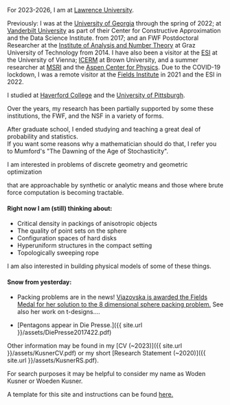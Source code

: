 For 2023-2026, I am at [Lawrence University][Lawrence]. 

Previously: I was at the [University of Georgia][UGA] through the spring of 2022; at [Vanderbilt University][VANDERBILT] as part of their Center for Constructive Approximation and the Data Science Institute.
from 2017; and an FWF Postdoctoral Researcher at the [Institute of Analysis and Number Theory][ANT] at Graz University of Technology from 2014. 
I have also been a visitor at the [ESI][ESI] at the University of Vienna;  [ICERM][ICERM] at Brown University, and a summer researcher at [MSRI][MSRI] and the [Aspen Center for Physics][ASPEN]. 
Due to the COVID-19 lockdown, I was a remote visitor at the [Fields Institute][FIELDS] in 2021 and the ESI in 2022.

I studied at [Haverford College][HAVERFORD] and the [University of Pittsburgh][PITT].

Over the years, my research has been partially supported by some these institutions, the FWF, and the NSF in a variety of forms.

After graduate school, I ended studying and teaching a great deal of probability and statistics.  
If you want some reasons why a mathematician should do that, I refer you to Mumford's "The Dawning of the Age of Stochasticity".

<!---Because of this, consider the site to be under construction.  Briefly, -->I am interested in problems of discrete geometry and geometric optimization
that are approachable by synthetic or analytic means and those where brute force computation is becoming tractable.

#### Right now I am (still) thinking about:

- Critical density in packings of anisotropic objects
- The quality of point sets on the sphere
- Configuration spaces of hard disks
- Hyperuniform structures in the compact setting
- Topologically sweeping rope

I am also interested in building physical models of some of these things.

<!---For more detail, you will need to go somewhere else, as this site (as of 2014) is here to test a template.  Otherwise, you would be able to check below for a 
for a short overview, or even find a link to a more recent copy my [CV]({{ site.url }}/assets/KusnerCV.pdf). For more info, search elsewhere. Google is pretty good at finding me these days.-->

<!---#### News for 2018: 
- -->

#### Snow from yesterday: 
- Packing problems are in the news! [Viazovska is awarded the Fields Medal for her solution to the 8 dimensional sphere packing problem.][viazovska] See also her work on t-designs....

- [Pentagons appear in Die Presse.]({{ site.url }}/assets/DiePresse2017422.pdf)

Other information may be found in my [CV (~2023)]({{ site.url }}/assets/KusnerCV.pdf) or my short [Research Statement (~2020)]({{ site.url }}/assets/KusnerRS.pdf).

For search purposes it may be helpful to consider my name as Woden Kusner or Woeden Kusner.

A template for this site and instructions can be found [here.][louis]  

<!---A cobbled together Mathmatica package with some interesting functions can be found [here.]({{ site.url }}/package)-->

[viazovska]:https://arxiv.org/pdf/2207.06913.pdf
[UGA]:https://www.uga.edu/
[FIELDS]:https://www.fields.utoronto.ca/
[ANT]: https://www.tugraz.at/institute/azt/home/
[ESI]: https://www.esi.ac.at/
[ICERM]: https://icerm.brown.edu/
[louis]: https://theran.lt/2014/11/12/about-this-site.html
[MSRI]: https://www.msri.org/
[ASPEN]: https://aspenphys.org/
[VANDERBILT]: https://as.vanderbilt.edu/math/
[HAVERFORD]: https://www.haverford.edu/
[PITT]: https://www.pitt.edu/
[Lawrence]: https://www.lawrence.edu
 